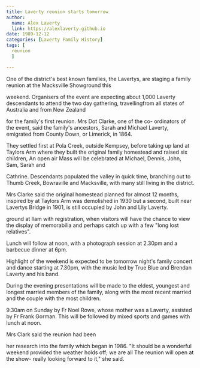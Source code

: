 ```yaml
---
title: Laverty reunion starts tomorrow
author:
  name: Alex Laverty
  link: https://alexlaverty.github.io
date: 1989-12-12
categories: [Laverty Family History]
tags: [
  reunion
  ]

---
```


One of the district's best known families, the Lavertys, are staging a family reunion at the Macksville Showground this

weekend. Organisers of the event are expecting about 1,000 Laverty descendants to attend the two day gathering, travellingfrom all states of Australia and from New Zealand

for the family's first reunion. Mrs Dot Clarke, one of the co- ordinators of the event, said the family's ancestors, Sarah and Michael Laverty, emigrated from County Down, or Limerick, in 1864.

They settled first at Pola Creek, outside Kempsey, before taking up land at Taylors Arm where they built the original family homestead and raised six children, An open air Mass will be celebrated at Michael, Dennis, John, Sam, Sarah and

Cathrine. Descendants populated the valley in quick time, branching out to Thumb Creek, Bowraville and Macksville, with many still living in the district.

Mrs Clarke said the original homestead planned for almost 12 months, inspired by at Taylors Arm was demolished in 1930 but a second, built near Lavertys Bridge in 1901, is still occupied by John and Lily Laverty.

ground at Ilam with registration, when visitors will have the chance to view the display of memorabilia and perhaps catch up with a few "long lost relatives".

Lunch will follow at noon, with a photograph session at 2.30pm and a barbecue dinner at 6pm.

Highlight of the weekend is expected to be tomorrow night's family concert and dance starting at 7.30pm, with the music led by True Blue and Brendan Laverty and his band.

During the evening presentations will be made to the eldest, youngest and longest married members of the family, along with the most recent married and the couple with the most children.

9.30am on Sunday by Fr Noel Rowe, whose mother was a Laverty, assisted by Fr Frank Gorman. This will be followed by mixed sports and games with lunch at noon.

Mrs Clark said the reunion had been

her research into the family which began in 1986. "It should be a wonderful weekend provided the weather holds off; we are all The reunion will open at the show- really looking forward to it," she said.

